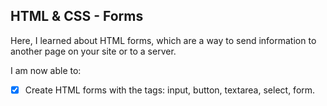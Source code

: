 ## HTML & CSS - Forms

Here, I learned about HTML forms, which are a way to send information to another page on your site or to a server.

I am now able to:
- [x] Create HTML forms with the tags: input, button, textarea, select, form.